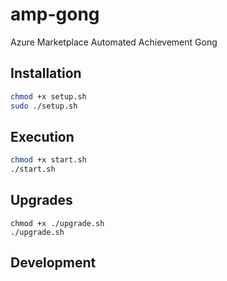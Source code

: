 # amp-gong
Azure Marketplace Automated Achievement Gong

## Installation

``` bash
chmod +x setup.sh
sudo ./setup.sh
```

## Execution

``` bash
chmod +x start.sh
./start.sh
```

## Upgrades

```
chmod +x ./upgrade.sh
./upgrade.sh
```

## Development
